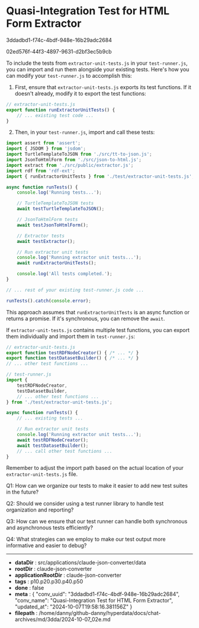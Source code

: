 # Quasi-Integration Test for HTML Form Extractor

3ddadbd1-f74c-4bdf-948e-16b29adc2684

02ed576f-44f3-4897-9631-d2bf3ec5b9cb

 To include the tests from `extractor-unit-tests.js` in your `test-runner.js`, you can import and run them alongside your existing tests. Here's how you can modify your `test-runner.js` to accomplish this:

1. First, ensure that `extractor-unit-tests.js` exports its test functions. If it doesn't already, modify it to export the test functions:

```javascript
// extractor-unit-tests.js
export function runExtractorUnitTests() {
    // ... existing test code ...
}
```

2. Then, in your `test-runner.js`, import and call these tests:

```javascript
import assert from 'assert';
import { JSDOM } from 'jsdom';
import TurtleTemplateToJSON from './src/tt-to-json.js';
import JsonToHtmlForm from './src/json-to-html.js';
import extract from './src/public/extractor.js';
import rdf from 'rdf-ext';
import { runExtractorUnitTests } from './test/extractor-unit-tests.js';

async function runTests() {
    console.log('Running tests...');

    // TurtleTemplateToJSON tests
    await testTurtleTemplateToJSON();

    // JsonToHtmlForm tests
    await testJsonToHtmlForm();

    // Extractor tests
    await testExtractor();

    // Run extractor unit tests
    console.log('Running extractor unit tests...');
    await runExtractorUnitTests();

    console.log('All tests completed.');
}

// ... rest of your existing test-runner.js code ...

runTests().catch(console.error);
```

This approach assumes that `runExtractorUnitTests` is an async function or returns a promise. If it's synchronous, you can remove the `await`.

If `extractor-unit-tests.js` contains multiple test functions, you can export them individually and import them in `test-runner.js`:

```javascript
// extractor-unit-tests.js
export function testRDFNodeCreator() { /* ... */ }
export function testDatasetBuilder() { /* ... */ }
// ... other test functions ...

// test-runner.js
import { 
    testRDFNodeCreator, 
    testDatasetBuilder, 
    // ... other test functions ...
} from './test/extractor-unit-tests.js';

async function runTests() {
    // ... existing tests ...

    // Run extractor unit tests
    console.log('Running extractor unit tests...');
    await testRDFNodeCreator();
    await testDatasetBuilder();
    // ... call other test functions ...
}
```

Remember to adjust the import path based on the actual location of your `extractor-unit-tests.js` file.

Q1: How can we organize our tests to make it easier to add new test suites in the future?

Q2: Should we consider using a test runner library to handle test organization and reporting?

Q3: How can we ensure that our test runner can handle both synchronous and asynchronous tests efficiently?

Q4: What strategies can we employ to make our test output more informative and easier to debug?

---

* **dataDir** : src/applications/claude-json-converter/data
* **rootDir** : claude-json-converter
* **applicationRootDir** : claude-json-converter
* **tags** : p10.p20.p30.p40.p50
* **done** : false
* **meta** : {
  "conv_uuid": "3ddadbd1-f74c-4bdf-948e-16b29adc2684",
  "conv_name": "Quasi-Integration Test for HTML Form Extractor",
  "updated_at": "2024-10-07T19:58:16.381156Z"
}
* **filepath** : /home/danny/github-danny/hyperdata/docs/chat-archives/md/3dda/2024-10-07_02e.md